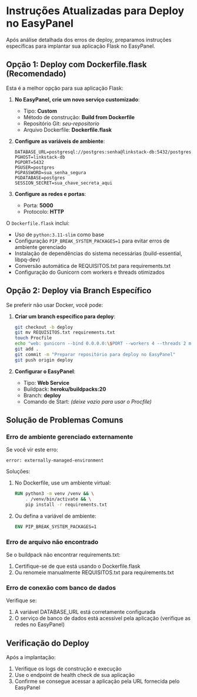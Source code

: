 # Instruções Atualizadas para Deploy no EasyPanel

Após análise detalhada dos erros de deploy, preparamos instruções específicas para implantar sua aplicação Flask no EasyPanel.

## Opção 1: Deploy com Dockerfile.flask (Recomendado)

Esta é a melhor opção para sua aplicação Flask:

1. **No EasyPanel, crie um novo serviço customizado**:
   - Tipo: **Custom**
   - Método de construção: **Build from Dockerfile**
   - Repositório Git: *seu-repositorio*
   - Arquivo Dockerfile: **Dockerfile.flask**

2. **Configure as variáveis de ambiente**:
   ```
   DATABASE_URL=postgresql://postgres:senha@linkstack-db:5432/postgres
   PGHOST=linkstack-db
   PGPORT=5432
   PGUSER=postgres
   PGPASSWORD=sua_senha_segura
   PGDATABASE=postgres
   SESSION_SECRET=sua_chave_secreta_aqui
   ```

3. **Configure as redes e portas**:
   - Porta: **5000**
   - Protocolo: **HTTP**

O `Dockerfile.flask` inclui:
- Uso de `python:3.11-slim` como base
- Configuração `PIP_BREAK_SYSTEM_PACKAGES=1` para evitar erros de ambiente gerenciado
- Instalação de dependências do sistema necessárias (build-essential, libpq-dev)
- Conversão automática de REQUISITOS.txt para requirements.txt
- Configuração do Gunicorn com workers e threads otimizados

## Opção 2: Deploy via Branch Específico

Se preferir não usar Docker, você pode:

1. **Criar um branch específico para deploy**:
   ```bash
   git checkout -b deploy
   git mv REQUISITOS.txt requirements.txt
   touch Procfile
   echo "web: gunicorn --bind 0.0.0.0:\$PORT --workers 4 --threads 2 main:app" > Procfile
   git add .
   git commit -m "Preparar repositório para deploy no EasyPanel"
   git push origin deploy
   ```

2. **Configurar o EasyPanel**:
   - Tipo: **Web Service**
   - Buildpack: **heroku/buildpacks:20**
   - Branch: **deploy**
   - Comando de Start: *(deixe vazio para usar o Procfile)*

## Solução de Problemas Comuns

### Erro de ambiente gerenciado externamente

Se você vir este erro:
```
error: externally-managed-environment
```

Soluções:
1. No Dockerfile, use um ambiente virtual:
   ```dockerfile
   RUN python3 -m venv /venv && \
       . /venv/bin/activate && \
       pip install -r requirements.txt
   ```

2. Ou defina a variável de ambiente:
   ```dockerfile
   ENV PIP_BREAK_SYSTEM_PACKAGES=1
   ```

### Erro de arquivo não encontrado

Se o buildpack não encontrar requirements.txt:
1. Certifique-se de que está usando o Dockerfile.flask
2. Ou renomeie manualmente REQUISITOS.txt para requirements.txt

### Erro de conexão com banco de dados

Verifique se:
1. A variável DATABASE_URL está corretamente configurada
2. O serviço de banco de dados está acessível pela aplicação (verifique as redes no EasyPanel)

## Verificação do Deploy

Após a implantação:
1. Verifique os logs de construção e execução
2. Use o endpoint de health check de sua aplicação 
3. Confirme se consegue acessar a aplicação pela URL fornecida pelo EasyPanel